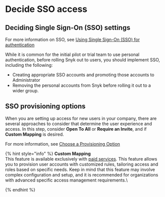 # Decide SSO access

## Deciding Single Sign-On (SSO) settings

For more information on SSO, see [Using Single Sign-On (SSO) for authentication](../../using-single-sign-on-sso-for-authentication/)&#x20;

While it is common for the initial pilot or trial team to use personal authentication, before rolling Snyk out to users, you should implement SSO, including the following:

* Creating appropriate SSO accounts and promoting those accounts to Administrator
* Removing the personal accounts from Snyk before rolling it out to a wider group.

## SSO provisioning options

When you are setting up access for new users in your company, there are several approaches to consider that determine the user experience and access. In this step, consider **Open To All** or **Require an Invite**, and if **Custom Mapping** is desired.

For more information, see [Choose a Provisioning Option](../../using-single-sign-on-sso-for-authentication/choose-a-provisioning-option.md)

{% hint style="info" %}
**Custom Mapping**\
This feature is available exclusively with [paid services](broken-reference). This feature allows you to provision user accounts with customized rules, tailoring access and roles based on specific needs. Keep in mind that this feature may involve complex configuration and setup, and it is recommended for organizations with advanced specific access management requirements.\

{% endhint %}

####

